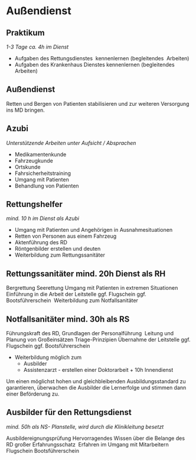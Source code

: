 # Außendienst

## Praktikum

*1-3 Tage ca. 4h im Dienst*

- Aufgaben des Rettungsdienstes  kennenlernen (begleitendes  Arbeiten)
- Aufgaben des Krankenhaus Dienstes kennenlernen (begleitendes  Arbeiten)

## Außendienst

Retten und Bergen von Patienten stabilisieren und zur weiteren Versorgung ins MD bringen.


## Azubi

*Unterstützende Arbeiten unter Aufsicht / Absprachen*

- Medikamentenkunde
- Fahrzeugkunde
- Ortskunde
- Fahrsicherheitstraining
- Umgang mit Patienten
- Behandlung von Patienten


## Rettungshelfer

*mind. 10 h im Dienst als Azubi*

- Umgang mit Patienten und Angehörigen in Ausnahmesituationen
- Retten von Personen aus einem Fahrzeug
- Aktenführung des RD
- Röntgenbilder erstellen und deuten
- Weiterbildung zum Rettungssanitäter 

## Rettungssanitäter mind. 20h Dienst als RH

Bergrettung
Seerettung
Umgang mit Patienten in extremen Situationen
Einführung in die Arbeit der Leitstelle
ggf. Flugschein
ggf. Bootsführerschein 
Weiterbildung zum Notfallsanitäter 




## Notfallsanitäter mind. 30h als RS

Führungskraft des RD, Grundlagen der Personalführung 
Leitung und Planung von Großeinsätzen
Triage-Prinzipien
Übernahme der Leitstelle
ggf. Flugschein
ggf. Bootsführerschein 
- Weiterbildung möglich zum
  - Ausbilder
  - Assistenzarzt - erstellen einer Doktorarbeit + 10h Innendienst


Um einen möglichst hohen und gleichbleibenden Ausbildungsstandard zu garantieren, überwachen die Ausbilder die Lernerfolge und stimmen dann einer Beförderung zu. 



## Ausbilder für den Rettungsdienst
*mind. 50h als NS- Planstelle, wird durch die Klinikleitung besetzt*

Ausbildereignungsprüfung
Hervorragendes Wissen über die Belange des RD
großer Erfahrungsschatz 
Erfahren im Umgang mit Mitarbeitern
Flugschein
Bootsführerschein